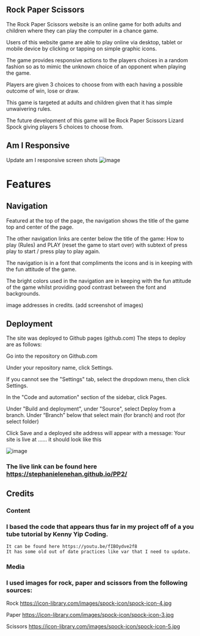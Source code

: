 
## Rock Paper Scissors

The Rock Paper Scissors website is an online game for both adults and children where they can play the computer in a chance game. 

Users of this website game are able to play online via desktop, tablet or mobile device by clicking or tapping on simple graphic icons. 

The game provides responsive actions to the players choices in a random fashion so as to mimic the unknown choice of an opponent when playing the game. 

Players are given 3 choices to choose from with each having a possible outcome of win, lose or draw. 

This game is targeted at adults and children given that it has simple unwaivering rules. 

The future development of this game will be Rock Paper Scissors Lizard Spock giving players 5 choices to choose from. 

## Am I Responsive

Update am I responsive screen shots
![image](https://user-images.githubusercontent.com/35435182/225466447-8babfa83-5989-4ef8-8421-067ac061930b.png)


# Features

## Navigation

Featured at the top of the page, the navigation shows the title of the game top and center of the page. 

The other navigation links are center below the title of the game: How to play (Rules) and PLAY (reset the game to start over) with subtext of press play to start / press play to play again. 

The navigation is in a font that compliments the icons and is in keeping with the fun attitude of the game. 

The bright colors used in the navigation are in keeping with the fun attitude of the game whilst providing good contrast between the font and backgrounds. 


image addresses in credits. (add screenshot of images)


## Deployment

The site was deployed to Github pages (github.com) The steps to deploy are as follows: 

Go into the repository on Github.com

Under your repository name, click Settings. 

If you cannot see the "Settings" tab, select the dropdown menu, then click Settings.

In the "Code and automation" section of the sidebar, click Pages.

Under "Build and deployment", under "Source", select Deploy from a branch. Under “Branch” below that select main (for branch) and root (for select folder)

Click Save and a deployed site address will appear with a message: Your site is live at ……  it should look like this 

![image](https://user-images.githubusercontent.com/35435182/225465134-fa0e0598-5c24-417a-aee6-d86a0a97ce71.png)


### The live link can be found here https://stephanielenehan.github.io/PP2/

## Credits

### Content

### I based the code that appears thus far in my project off of a you tube tutorial by Kenny Yip Coding. 
    It can be found here https://youtu.be/fIBOydve2f8
    It has some old out of date practices like var that I need to update. 
   
### Media 

### I used images for rock, paper and scissors from the following sources: 

Rock https://icon-library.com/images/spock-icon/spock-icon-4.jpg

Paper https://icon-library.com/images/spock-icon/spock-icon-3.jpg

Scissors https://icon-library.com/images/spock-icon/spock-icon-5.jpg



